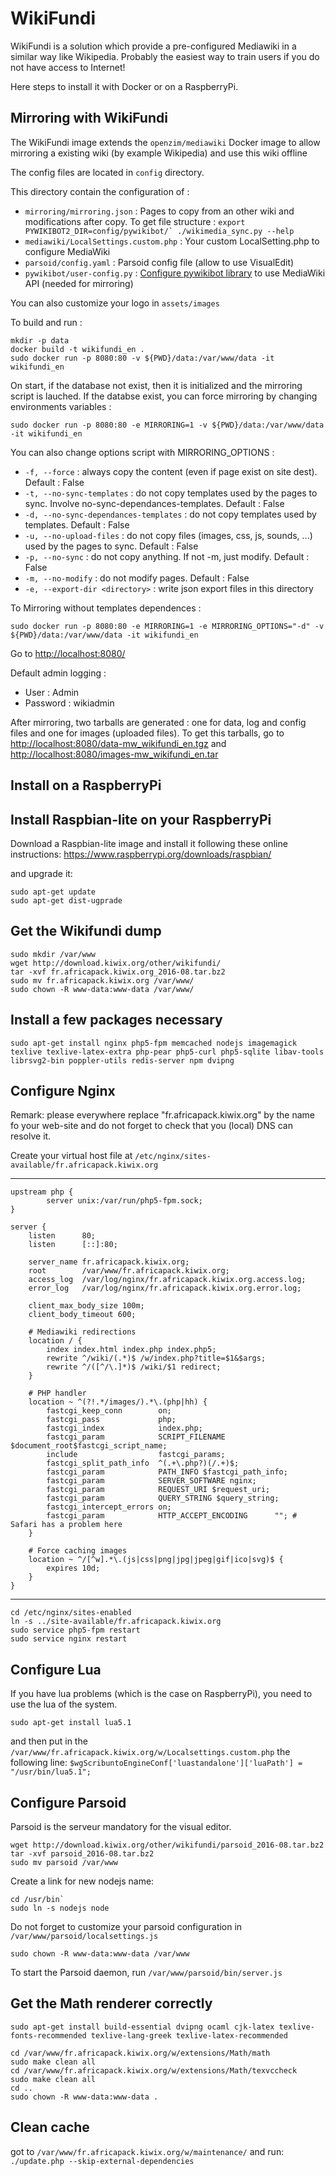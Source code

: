 WikiFundi
=========

WikiFundi is a solution which provide a pre-configured Mediawiki in a
similar way like Wikipedia. Probably the easiest way to train users if
you do not have access to Internet!

Here steps to install it with Docker or on a RaspberryPi.

Mirroring with WikiFundi
------------------------

The WikiFundi image extends the `openzim/mediawiki` Docker image to
allow mirroring a existing wiki (by example Wikipedia) and
use this wiki offline

The config files are located in `config` directory.

This directory contain the configuration of :

* `mirroring/mirroring.json` : 
    Pages to copy from an other wiki and modifications after copy. 
    To get file structure :
      ```
        export PYWIKIBOT2_DIR=config/pywikibot/`
        ./wikimedia_sync.py --help
      ```
* `mediawiki/LocalSettings.custom.php` : 
    Your custom LocalSetting.php to configure MediaWiki
* `parsoid/config.yaml` :
    Parsoid config file (allow to use VisualEdit)
* `pywikibot/user-config.py` :
    [Configure pywikibot library](https://www.mediawiki.org/wiki/Manual:Pywikibot/user-config.py) to use MediaWiki API (needed for mirroring)


You can also customize your logo in `assets/images`

To build and run :

```
mkdir -p data
docker build -t wikifundi_en .
sudo docker run -p 8080:80 -v ${PWD}/data:/var/www/data -it wikifundi_en
```
  
On start, if the database not exist, then it is initialized and the
mirroring script is lauched. If the databse exist, you can force 
mirroring by changing environments variables :

 `sudo docker run -p 8080:80 -e MIRRORING=1 -v ${PWD}/data:/var/www/data -it wikifundi_en`
 
You can also change options script with MIRRORING_OPTIONS : 

* `-f, --force` : always copy  the content (even if page exist on site dest). Default : False
* `-t, --no-sync-templates` : do not copy templates used by the pages to sync. Involve no-sync-dependances-templates. Default : False
* `-d, --no-sync-dependances-templates` : do not copy templates used by templates.  Default : False
* `-u, --no-upload-files` : do not copy files (images, css, js, sounds, ...) used by the pages to sync. Default : False
* `-p, --no-sync` : do not copy anything. If not -m, just modify. Default : False
* `-m, --no-modify` : do not modify pages. Default : False 
* `-e, --export-dir <directory>` : write json export files in this directory

To Mirroring without templates dependences  :

 `sudo docker run -p 8080:80 -e MIRRORING=1 -e MIRRORING_OPTIONS="-d" -v ${PWD}/data:/var/www/data -it wikifundi_en`
 
Go to  [http://localhost:8080/](http://localhost:8080/)

Default admin logging :

* User : Admin
* Password : wikiadmin
 
After mirroring, two tarballs are generated : one for data, log and config files and one for images (uploaded files). 
To get this tarballs, go to [http://localhost:8080/data-mw_wikifundi_en.tgz](http://localhost:8080/data-mw_wikifundi_en.tgz)
and [http://localhost:8080/images-mw_wikifundi_en.tar](http://localhost:8080/images-mw_wikifundi_en.tar)

Install on a RaspberryPi
------------------------

## Install Raspbian-lite on your RaspberryPi

Download a Raspbian-lite image and install it following these online
instructions: https://www.raspberrypi.org/downloads/raspbian/

and upgrade it:

```
sudo apt-get update
sudo apt-get dist-ugprade
```

## Get the Wikifundi dump

```
sudo mkdir /var/www
wget http://download.kiwix.org/other/wikifundi/
tar -xvf fr.africapack.kiwix.org_2016-08.tar.bz2
sudo mv fr.africapack.kiwix.org /var/www/
sudo chown -R www-data:www-data /var/www/
```

## Install a few packages necessary

`sudo apt-get install nginx php5-fpm memcached nodejs imagemagick
texlive texlive-latex-extra php-pear php5-curl php5-sqlite libav-tools
librsvg2-bin poppler-utils redis-server npm dvipng`

## Configure Nginx

Remark: please everywhere replace "fr.africapack.kiwix.org" by the
name fo your web-site and do not forget to check that you (local) DNS
can resolve it.

Create your virtual host file at `/etc/nginx/sites-available/fr.africapack.kiwix.org`

---

```
upstream php {
        server unix:/var/run/php5-fpm.sock;
}

server {
    listen      80;
    listen      [::]:80;

    server_name fr.africapack.kiwix.org;
    root        /var/www/fr.africapack.kiwix.org;
    access_log  /var/log/nginx/fr.africapack.kiwix.org.access.log;
    error_log   /var/log/nginx/fr.africapack.kiwix.org.error.log;

    client_max_body_size 100m;
    client_body_timeout 600;

    # Mediawiki redirections
    location / {
        index index.html index.php index.php5;
        rewrite ^/wiki/(.*)$ /w/index.php?title=$1&$args;
        rewrite ^/([^/\.]*)$ /wiki/$1 redirect;
    }

    # PHP handler
    location ~ ^(?!.*/images/).*\.(php|hh) {
        fastcgi_keep_conn        on;
        fastcgi_pass             php;
        fastcgi_index            index.php;
        fastcgi_param            SCRIPT_FILENAME $document_root$fastcgi_script_name;
        include                  fastcgi_params;
        fastcgi_split_path_info  ^(.+\.php?)(/.+)$;
        fastcgi_param            PATH_INFO $fastcgi_path_info;
        fastcgi_param            SERVER_SOFTWARE nginx;
        fastcgi_param            REQUEST_URI $request_uri;
        fastcgi_param            QUERY_STRING $query_string;
        fastcgi_intercept_errors on;
        fastcgi_param            HTTP_ACCEPT_ENCODING      ""; # Safari has a problem here
    }

    # Force caching images
    location ~ ^/[^w].*\.(js|css|png|jpg|jpeg|gif|ico|svg)$ {
        expires 10d;
    }
}
```

---

```
cd /etc/nginx/sites-enabled
ln -s ../site-available/fr.africapack.kiwix.org 
sudo service php5-fpm restart
sudo service nginx restart
```
## Configure Lua

If you have lua problems (which is the case on RaspberryPi), you need
to use the lua of the system.

`sudo apt-get install lua5.1`

and then put in the
`/var/www/fr.africapack.kiwix.org/w/Localsettings.custom.php` the
following line:
`$wgScribuntoEngineConf['luastandalone']['luaPath'] = "/usr/bin/lua5.1";`

## Configure Parsoid

Parsoid is the serveur mandatory for the visual editor.

```
wget http://download.kiwix.org/other/wikifundi/parsoid_2016-08.tar.bz2
tar -xvf parsoid_2016-08.tar.bz2
sudo mv parsoid /var/www
```

Create a link for new nodejs name:

```
cd /usr/bin`
sudo ln -s nodejs node
```

Do not forget to customize your parsoid configuration in
`/var/www/parsoid/localsettings.js`

`sudo chown -R www-data:www-data /var/www`

To start the Parsoid daemon, run `/var/www/parsoid/bin/server.js`

## Get the Math renderer correctly

`sudo apt-get install build-essential dvipng ocaml cjk-latex
texlive-fonts-recommended texlive-lang-greek texlive-latex-recommended`

```
cd /var/www/fr.africapack.kiwix.org/w/extensions/Math/math
sudo make clean all
cd /var/www/fr.africapack.kiwix.org/w/extensions/Math/texvccheck
sudo make clean all
cd ..
sudo chown -R www-data:www-data .
```

## Clean cache

got to `/var/www/fr.africapack.kiwix.org/w/maintenance/` and run:
`./update.php --skip-external-dependencies`

